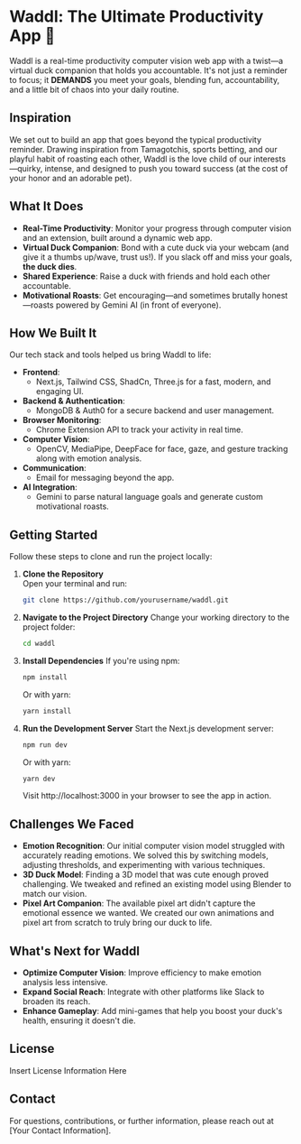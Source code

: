 # Waddl: The Ultimate Productivity App 🦆

Waddl is a real-time productivity computer vision web app with a twist—a virtual duck companion that holds you accountable. It's not just a reminder to focus; it **DEMANDS** you meet your goals, blending fun, accountability, and a little bit of chaos into your daily routine.

## Inspiration

We set out to build an app that goes beyond the typical productivity reminder. Drawing inspiration from Tamagotchis, sports betting, and our playful habit of roasting each other, Waddl is the love child of our interests—quirky, intense, and designed to push you toward success (at the cost of your honor and an adorable pet).

## What It Does

- **Real-Time Productivity**: Monitor your progress through computer vision and an extension, built around a dynamic web app.
- **Virtual Duck Companion**: Bond with a cute duck via your webcam (and give it a thumbs up/wave, trust us!). If you slack off and miss your goals, **the duck dies**.
- **Shared Experience**: Raise a duck with friends and hold each other accountable.
- **Motivational Roasts**: Get encouraging—and sometimes brutally honest—roasts powered by Gemini AI (in front of everyone).

## How We Built It

Our tech stack and tools helped us bring Waddl to life:

- **Frontend**:
  - Next.js, Tailwind CSS, ShadCn, Three.js for a fast, modern, and engaging UI.
- **Backend & Authentication**:
  - MongoDB & Auth0 for a secure backend and user management.
- **Browser Monitoring**:
  - Chrome Extension API to track your activity in real time.
- **Computer Vision**:
  - OpenCV, MediaPipe, DeepFace for face, gaze, and gesture tracking along with emotion analysis.
- **Communication**:
  - Email for messaging beyond the app.
- **AI Integration**:
  - Gemini to parse natural language goals and generate custom motivational roasts.

## Getting Started

Follow these steps to clone and run the project locally:

1. **Clone the Repository**  
   Open your terminal and run:
   ```bash
   git clone https://github.com/yourusername/waddl.git
   ```
2. **Navigate to the Project Directory**
   Change your working directory to the project folder:
   ```bash
   cd waddl
   ```
3. **Install Dependencies**
   If you're using npm:
   ```bash
   npm install
   ```
   Or with yarn:
   ```bash
   yarn install
   ```
4. **Run the Development Server**
   Start the Next.js development server:
   ```bash
   npm run dev
   ```
   Or with yarn:
   ```bash
   yarn dev
   ```
   Visit http://localhost:3000 in your browser to see the app in action.

## Challenges We Faced

- **Emotion Recognition**: Our initial computer vision model struggled with accurately reading emotions. We solved this by switching models, adjusting thresholds, and experimenting with various techniques.
- **3D Duck Model**: Finding a 3D model that was cute enough proved challenging. We tweaked and refined an existing model using Blender to match our vision.
- **Pixel Art Companion**: The available pixel art didn't capture the emotional essence we wanted. We created our own animations and pixel art from scratch to truly bring our duck to life.

## What's Next for Waddl

- **Optimize Computer Vision**: Improve efficiency to make emotion analysis less intensive.
- **Expand Social Reach**: Integrate with other platforms like Slack to broaden its reach.
- **Enhance Gameplay**: Add mini-games that help you boost your duck's health, ensuring it doesn't die.

## License

Insert License Information Here

## Contact

For questions, contributions, or further information, please reach out at [Your Contact Information].
